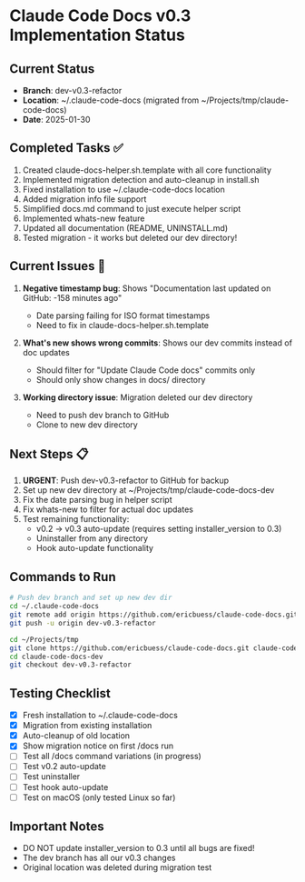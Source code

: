 # Claude Code Docs v0.3 Implementation Status

## Current Status
- **Branch**: dev-v0.3-refactor
- **Location**: ~/.claude-code-docs (migrated from ~/Projects/tmp/claude-code-docs)
- **Date**: 2025-01-30

## Completed Tasks ✅
1. Created claude-docs-helper.sh.template with all core functionality
2. Implemented migration detection and auto-cleanup in install.sh
3. Fixed installation to use ~/.claude-code-docs location
4. Added migration info file support
5. Simplified docs.md command to just execute helper script
6. Implemented whats-new feature
7. Updated all documentation (README, UNINSTALL.md)
8. Tested migration - it works but deleted our dev directory!

## Current Issues 🐛
1. **Negative timestamp bug**: Shows "Documentation last updated on GitHub: -158 minutes ago"
   - Date parsing failing for ISO format timestamps
   - Need to fix in claude-docs-helper.sh.template

2. **What's new shows wrong commits**: Shows our dev commits instead of doc updates
   - Should filter for "Update Claude Code docs" commits only
   - Should only show changes in docs/ directory

3. **Working directory issue**: Migration deleted our dev directory
   - Need to push dev branch to GitHub
   - Clone to new dev directory

## Next Steps 📋
1. **URGENT**: Push dev-v0.3-refactor to GitHub for backup
2. Set up new dev directory at ~/Projects/tmp/claude-code-docs-dev
3. Fix the date parsing bug in helper script
4. Fix whats-new to filter for actual doc updates
5. Test remaining functionality:
   - v0.2 → v0.3 auto-update (requires setting installer_version to 0.3)
   - Uninstaller from any directory
   - Hook auto-update functionality

## Commands to Run
```bash
# Push dev branch and set up new dev dir
cd ~/.claude-code-docs
git remote add origin https://github.com/ericbuess/claude-code-docs.git
git push -u origin dev-v0.3-refactor

cd ~/Projects/tmp
git clone https://github.com/ericbuess/claude-code-docs.git claude-code-docs-dev
cd claude-code-docs-dev
git checkout dev-v0.3-refactor
```

## Testing Checklist
- [x] Fresh installation to ~/.claude-code-docs
- [x] Migration from existing installation  
- [x] Auto-cleanup of old location
- [x] Show migration notice on first /docs run
- [ ] Test all /docs command variations (in progress)
- [ ] Test v0.2 auto-update
- [ ] Test uninstaller
- [ ] Test hook auto-update
- [ ] Test on macOS (only tested Linux so far)

## Important Notes
- DO NOT update installer_version to 0.3 until all bugs are fixed!
- The dev branch has all our v0.3 changes
- Original location was deleted during migration test